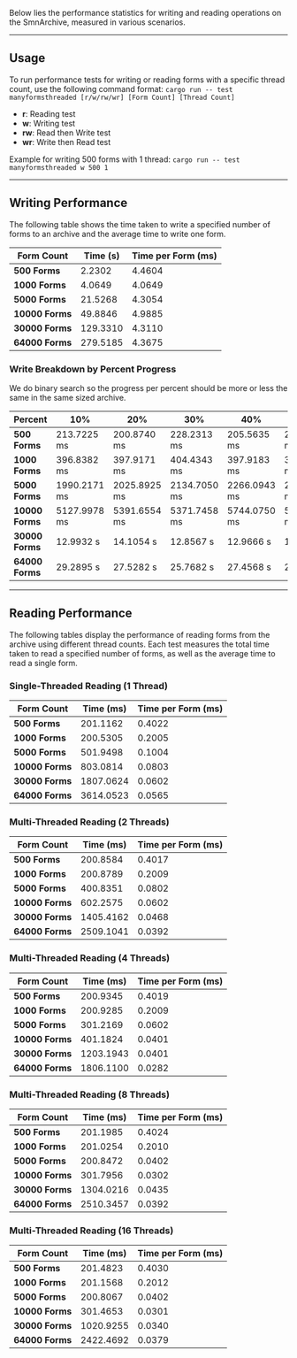 Below lies the performance statistics for writing and reading operations on the SmnArchive, measured in various scenarios.

---
## Usage

To run performance tests for writing or reading forms with a specific thread count, use the following command format:
`cargo run -- test manyformsthreaded [r/w/rw/wr] [Form Count] [Thread Count]`

- **r**: Reading test
- **w**: Writing test
- **rw**: Read then Write test
- **wr**: Write then Read test

Example for writing 500 forms with 1 thread:
`cargo run -- test manyformsthreaded w 500 1`

---
## Writing Performance

The following table shows the time taken to write a specified number of forms to an archive and the average time to write one form.

|**Form Count**|**Time (s)**|**Time per Form (ms)**|
|---|---|---|
|**500 Forms**|2.2302|4.4604|
|**1000 Forms**|4.0649|4.0649|
|**5000 Forms**|21.5268|4.3054|
|**10000 Forms**|49.8846|4.9885|
|**30000 Forms**|129.3310|4.3110|
|**64000 Forms**|279.5185|4.3675|
### Write Breakdown by Percent Progress
We do binary search so the progress per percent should be more or less the same in the same sized archive.

|**Percent**|10%|20%|30%|40%|50%|60%|70%|80%|90%|100%|
|---|---|---|---|---|---|---|---|---|---|---|
|**500 Forms**|213.7225 ms|200.8740 ms|228.2313 ms|205.5635 ms|207.4483 ms|228.6233 ms|260.9252 ms|234.9282 ms|230.0272 ms|219.9679 ms|
|**1000 Forms**|396.8382 ms|397.9171 ms|404.4343 ms|397.9183 ms|389.3443 ms|457.3397 ms|416.2856 ms|406.6494 ms|392.9778 ms|405.2658 ms|
|**5000 Forms**|1990.2171 ms|2025.8925 ms|2134.7050 ms|2266.0943 ms|2099.4990 ms|2083.6680 ms|2179.8822 ms|2273.2060 ms|2314.2180 ms|2159.4578 ms|
|**10000 Forms**|5127.9978 ms|5391.6554 ms|5371.7458 ms|5744.0750 ms|5777.3128 ms|6004.3165 ms|4509.0917 ms|3981.4238 ms|3850.7895 ms|4126.2188 ms|
|**30000 Forms**|12.9932 s|14.1054 s|12.8567 s|12.9666 s|13.0252 s|12.3584 s|12.6673 s|12.9257 s|12.6532 s|12.7794 s|
|**64000 Forms**|29.2895 s|27.5282 s|25.7682 s|27.4568 s|27.7953 s|27.8274 s|27.6768 s|28.0445 s|28.6661 s|29.4657 s|

---

## Reading Performance

The following tables display the performance of reading forms from the archive using different thread counts. Each test measures the total time taken to read a specified number of forms, as well as the average time to read a single form.
### Single-Threaded Reading (1 Thread)

|**Form Count**|**Time (ms)**|**Time per Form (ms)**|
|---|---|---|
|**500 Forms**|201.1162|0.4022|
|**1000 Forms**|200.5305|0.2005|
|**5000 Forms**|501.9498|0.1004|
|**10000 Forms**|803.0814|0.0803|
|**30000 Forms**|1807.0624|0.0602|
|**64000 Forms**|3614.0523|0.0565|
### Multi-Threaded Reading (2 Threads)

|**Form Count**|**Time (ms)**|**Time per Form (ms)**|
|---|---|---|
|**500 Forms**|200.8584|0.4017|
|**1000 Forms**|200.8789|0.2009|
|**5000 Forms**|400.8351|0.0802|
|**10000 Forms**|602.2575|0.0602|
|**30000 Forms**|1405.4162|0.0468|
|**64000 Forms**|2509.1041|0.0392|
### Multi-Threaded Reading (4 Threads)

|**Form Count**|**Time (ms)**|**Time per Form (ms)**|
|---|---|---|
|**500 Forms**|200.9345|0.4019|
|**1000 Forms**|200.9285|0.2009|
|**5000 Forms**|301.2169|0.0602|
|**10000 Forms**|401.1824|0.0401|
|**30000 Forms**|1203.1943|0.0401|
|**64000 Forms**|1806.1100|0.0282|
### Multi-Threaded Reading (8 Threads)

|**Form Count**|**Time (ms)**|**Time per Form (ms)**|
|---|---|---|
|**500 Forms**|201.1985|0.4024|
|**1000 Forms**|201.0254|0.2010|
|**5000 Forms**|200.8472|0.0402|
|**10000 Forms**|301.7956|0.0302|
|**30000 Forms**|1304.0216|0.0435|
|**64000 Forms**|2510.3457|0.0392|
### Multi-Threaded Reading (16 Threads)

|**Form Count**|**Time (ms)**|**Time per Form (ms)**|
|---|---|---|
|**500 Forms**|201.4823|0.4030|
|**1000 Forms**|201.1568|0.2012|
|**5000 Forms**|200.8067|0.0402|
|**10000 Forms**|301.4653|0.0301|
|**30000 Forms**|1020.9255|0.0340|
|**64000 Forms**|2422.4692|0.0379|
